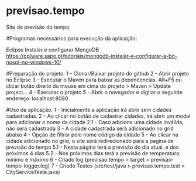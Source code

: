 # previsao.tempo
Site de previsão do tempo

#Programas necessários para execução da aplicação:

Eclipse
Instalar e configurar MongoDB
https://pplware.sapo.pt/tutoriais/mongodb-instalar-e-configurar-a-bd-nosql-no-windows-10/

#Preparação do projeto:
1 - Clonar/Baixar projeto do github
2 - Abrir projeto no Eclipse
3 - Executar o Maven para baixar as dependencias. Alt+F5 
	ou clicar botão direito do mouse em cima do projeto > Maven > Update project...
4 - Executar o projeto
5 - Abrir o navegador e digitar o seguinte endereço: localhost:8080


#Uso da aplicação:
1 - Inicialmente a aplicação irá abrir sem cidades cadastradas.
2 - Ao clicar no botão de cadastrar cidades, irá abrir um modal para adicionar o nome da cidade
	2.1 - Caso adicione uma cidade inválida, não sera cadastrada
3 - A cidade cadastrada será adicionado no grid abaixo
4 - Opção de filtrar pelo nome código da cidade 
5 - Ao clicar na cidade adicionado no grid, o site será redirecionado para a pagina de previsão do tempo
	5.1 - Nesta página terá a previsão do dia atual, e dos próximos 4 dias
	5.2 - Nos próximos dias terá a previsão de temperatura mínimo e máximo
6 - Criado log (previsao.tempo > target > previsao-tempo-logger.log)
7 - Criado Testes (src/test/java > previsao.tempo.test > CityServiceTeste.java)

